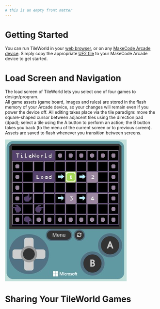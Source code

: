 ```yaml
---
# this is an empty front matter
---
```


# Getting Started

You can run TileWorld in your [web browser](https://microsoft.github.io/pxt-tileworld/), or on any [MakeCode Arcade device](https://arcade.makecode.com/hardware).
Simply copy the appropriate [UF2 file](https://github.com/microsoft/pxt-tileworld/releases/) to your MakeCode Arcade device to get started. 

# Load Screen and Navigation

The load screen of TileWorld lets you select one of four games to design/program.  
All game assets (game board, images and rules) are stored in the flash memory of your Arcade device, 
so your changes will remain even if you power the device off. All editing takes place via the tile paradigm: 
move the square-shaped cursor between adjacent tiles using the direction pad (dpad); select a tile using the 
A button to perform an action; the B button takes you back (to the menu of the current screen or to previous screen). 
Assets are saved to flash whenever you transition between screens.

![load screen](pics/loadScreen.JPG)

# Sharing Your TileWorld Games




